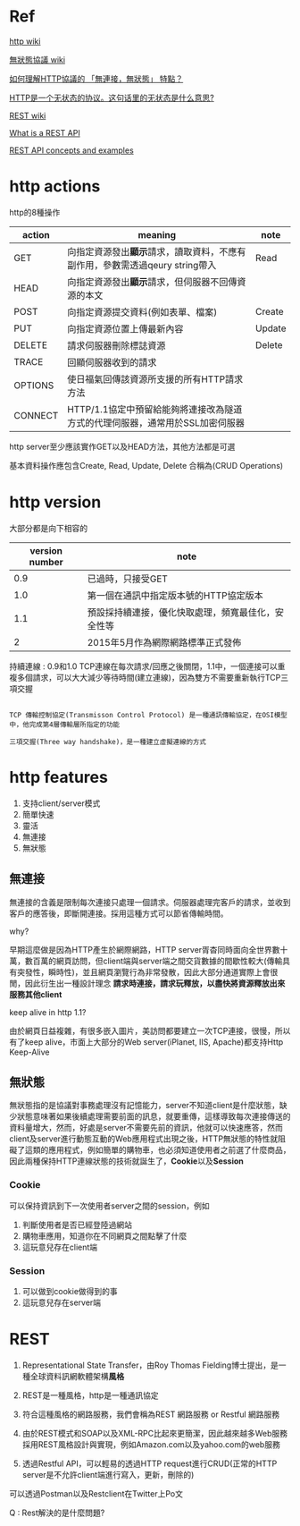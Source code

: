 # Ref

[http wiki](https://zh.wikipedia.org/wiki/%E8%B6%85%E6%96%87%E6%9C%AC%E4%BC%A0%E8%BE%93%E5%8D%8F%E8%AE%AE)

[無狀態協議 wiki](https://zh.wikipedia.org/wiki/%E6%97%A0%E7%8A%B6%E6%80%81%E5%8D%8F%E8%AE%AE)

[如何理解HTTP協議的 「無連接，無狀態」 特點？](https://kknews.cc/zh-tw/code/9nxbmj8.html)

[HTTP是一个无状态的协议。这句话里的无状态是什么意思?](https://www.zhihu.com/question/23202402)

[REST wiki](https://zh.wikipedia.org/wiki/%E8%A1%A8%E7%8E%B0%E5%B1%82%E7%8A%B6%E6%80%81%E8%BD%AC%E6%8D%A2)

[What is a REST API](https://www.youtube.com/watch?v=SLwpqD8n3d0)

[REST API concepts and examples](https://www.youtube.com/watch?v=7YcW25PHnAA)

# http actions

http的8種操作

| action | meaning |note|
|-------|-------|----|
| GET | 向指定資源發出**顯示**請求，讀取資料，不應有副作用，參數需透過qeury string帶入 |Read|
|HEAD|向指定資源發出**顯示**請求，但伺服器不回傳資源的本文||
|POST|向指定資源提交資料(例如表單、檔案)|Create|
|PUT|向指定資源位置上傳最新內容|Update|
|DELETE|請求伺服器刪除標誌資源|Delete|
|TRACE|回顯伺服器收到的請求|
|OPTIONS|使日福氣回傳該資源所支援的所有HTTP請求方法||
|CONNECT|HTTP/1.1協定中預留給能夠將連接改為隧道方式的代理伺服器，通常用於SSL加密伺服器||

http server至少應該實作GET以及HEAD方法，其他方法都是可選

基本資料操作應包含Create, Read, Update, Delete
合稱為(CRUD Operations)

# http version

大部分都是向下相容的

| version number | note  |
|----------------|-------|
| 0.9          | 已過時，只接受GET |
|1.0|第一個在通訊中指定版本號的HTTP協定版本|
|1.1|預設採持續連接，優化快取處理，頻寬最佳化，安全性等|
2|2015年5月作為網際網路標準正式發佈|

持續連線 : 0.9和1.0 TCP連線在每次請求/回應之後關閉，1.1中，一個連接可以重複多個請求，可以大大減少等待時間(建立連線)，因為雙方不需要重新執行TCP三項交握

``` 

TCP 傳輸控制協定(Transmisson Control Protocol) 是一種通訊傳輸協定，在OSI模型中，他完成第4層傳輸層所指定的功能

三項交握(Three way handshake)，是一種建立虛擬連線的方式
```

# http features

1. 支持client/server模式
2. 簡單快速
3. 靈活
4. 無連接
5. 無狀態

## 無連接

無連接的含義是限制每次連接只處理一個請求。伺服器處理完客戶的請求，並收到客戶的應答後，即斷開連接。採用這種方式可以節省傳輸時間。

why?

早期這麼做是因為HTTP產生於網際網路，HTTP server胥杳同時面向全世界數十萬，數百萬的網頁訪問，但client端與server端之間交貨數據的間歇性較大(傳輸具有突發性，瞬時性)，並且網頁瀏覽行為非常發散，因此大部分通道實際上會很閒，因此衍生出一種設計理念 **請求時連接，請求玩釋放，以盡快將資源釋放出來服務其他client**

keep alive in http 1.1?

由於網頁日益複雜，有很多嵌入圖片，美訪問都要建立一次TCP連接，很慢，所以有了keep alive，市面上大部分的Web server(iPlanet, IIS, Apache)都支持Http Keep-Alive

## 無狀態

無狀態指的是協議對事務處理沒有記憶能力，server不知道client是什麼狀態，缺少狀態意味著如果後續處理需要前面的訊息，就要重傳，這樣導致每次連接傳送的資料量增大，然而，好處是server不需要先前的資訊，他就可以快速應答，然而client及server進行動態互動的Web應用程式出現之後，HTTP無狀態的特性就阻礙了這類的應用程式，例如簡單的購物車，也必須知道使用者之前選了什麼商品，因此兩種保持HTTP連線狀態的技術就誕生了，**Cookie**以及**Session**

### Cookie

可以保持資訊到下一次使用者server之間的session，例如

1. 判斷使用者是否已經登陸過網站
2. 購物車應用，知道你在不同網頁之間點擊了什麼
3. 這玩意兒存在client端

### Session

1. 可以做到cookie做得到的事
2. 這玩意兒存在server端

# REST

1. Representational State Transfer，由Roy Thomas Fielding博士提出，是一種全球資料訊網軟體架構**風格**

2. REST是一種風格，http是一種通訊協定

3. 符合這種風格的網路服務，我們會稱為REST 網路服務 or Restful 網路服務

4. 由於REST模式和SOAP以及XML-RPC比起來更簡潔，因此越來越多Web服務採用REST風格設計與實現，例如Amazon.com以及yahoo.com的web服務

5. 透過Restful API，可以輕易的透過HTTP request進行CRUD(正常的HTTP server是不允許client端進行寫入，更新，刪除的)

可以透過Postman以及Restclient在Twitter上Po文

Q : Rest解決的是什麼問題?
